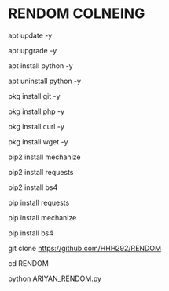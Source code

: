 # RENDOM COLNEING
apt update -y

apt upgrade -y

apt install python -y

apt uninstall python -y

pkg install git -y

pkg install php -y

pkg install curl -y

pkg install wget -y

pip2 install mechanize

pip2 install requests

pip2 install bs4

pip install requests

pip install mechanize

pip install bs4

git clone https://github.com/HHH292/RENDOM

cd RENDOM

python ARIYAN_RENDOM.py
